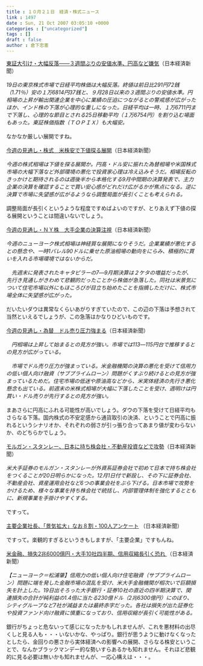 ```yaml
---
title : １０月２１日　経済・株式ニュース
link : 1497
date : Sun, 21 Oct 2007 03:05:10 +0000
categories : ["uncategorized"]
tags : []
draft : false
author : 倉下忠憲
---
```


<A HREF="http://www.nikkei.co.jp/news/market/20071019m1ds0iss1619.html" TARGET="_blank">東証大引け・大幅反落――３週間ぶりの安値水準、円高など嫌気</A>（日本経済新聞）<BR><BR><I>19日の東京株式市場で日経平均株価は大幅反落。終値は前日比291円72銭（1.71％）安の１万6814円37銭と、９月28日以来の３週間ぶりの安値水準。円相場の上昇が輸出関連企業を中心に業績の圧迫につながるとの警戒感が広がったほか、インド株の下落が心理的な重しになった。日経平均は一時、１万6711円まで下落し、心理的な節目とされる25日移動平均（１万6754円）を割り込む場面もあった。東証株価指数（ＴＯＰＩＸ）も大幅安。</I><BR><BR>なかなか厳しい展開ですね。<BR><BR><A HREF="http://www.nikkei.co.jp/news/market/20071021m1e3m2000d20.html" TARGET="_blank">今週の見通し・株式　米株安で下値探る展開</A>（日本経済新聞）<BR><BR><I>今週の株式相場は下値を探る展開か。円高・ドル安に振れた為替相場や米国株式市場の大幅下落など外部環境の悪化で投資家心理は冷え込みそうだ。相場反転のきっかけと期待されるのは週後半から本格化する9月中間期の決算発表で、主力企業の決算を確認することで買い安心感がどれだけ広がるかが焦点になる。逆に決算で市場に失望感が広がるようなら調整局面が長引くことも考えられる。</I><BR><BR>調整局面が長引くというような程度ですめばよいのですが、とりあえず下値の探る展開ということは間違いないでしょう。<BR><BR><A HREF="http://www.nikkei.co.jp/news/market/20071021c8e3m2000f20.html" TARGET="_blank">今週の見通し・ＮＹ株　大手企業の決算注視</A>（日本経済新聞）<BR><BR><I>今週のニューヨーク株式相場は神経質な展開になりそうだ。企業業績が悪化するとの懸念や、一時1バレル90ドルに乗せた原油相場の動向をにらみ、積極的に買いを入れる市場環境ではないからだ。<BR><BR>　先週末に発表されたキャタピラーの7―9月期決算は２ケタの増益だったが、先行き見通しがきわめて悲観的だったことから株価が急落した。同社は米景気について住宅市場以外にもほころびが目立ち始めたことを指摘しただけに、株式市場全体に失望感が広がった。</I><BR><BR>だいたいダウは異常なくらいあがりすぎていたので、この辺の下落は予想されて当然といえるでしょうが、この急落はかなりひどいものです。<BR><BR><A HREF="http://www.nikkei.co.jp/news/market/20071021m2e3m2000e20.html" TARGET="_blank">今週の見通し・為替　ドル売り圧力強まる</A>（日本経済新聞）<BR><BR><I>　円相場は上昇して始まるとの見方が強い。市場では113―115円台で推移するとの見方が広がっている。<BR><BR>　市場でドル売り圧力が強まっている。米金融機関の決算の悪化を受けて信用力の低い個人向け融資（サブプライムローン）問題がくすぶり続けるとの見方が強まっているためだ。住宅市場の低迷や原油高などから、米実体経済の先行き悪化懸念も出ている。前週末の米株式相場が大幅に下落したことを受け、週明けは円買い・ドル売りが先行するとの見方が強い。</I><BR><BR>まあさらに円高にふれる可能性が高いでしょう。ダウの下落を受けて日経平均もさらなる下落。国内株式の不安定感から通貨取引の決済、ということで円高に振れるというシナリオか、それぞれの弱さが引っ張り合ってあまり値が変わらないか、のどちらかでしょう。<BR><BR><A HREF="http://www.nikkei.co.jp/news/keizai/20071021AT2C2001920102007.html" TARGET="_blank">モルガン・スタンレー、日本に持ち株会社・不動産投資などで攻勢</A>（日本経済新聞）<BR><BR><I>米大手証券のモルガン・スタンレーが外資系証券会社で初めて日本で持ち株会社をつくることが20日明らかになった。12月1日付で新設し、その下に証券会社、不動産会社、資産運用会社など6つの事業会社をぶら下げる。日本市場で攻勢をかけるため、様々な事業を持ち株会社で統括し、内部管理体制を強化するとともに、新規事業を手掛けやすくする。</I><BR><BR>ですって。<BR><BR><A HREF="http://www.nikkei.co.jp/news/main/20071021AT1D2000K20102007.html" TARGET="_blank">主要企業社長、「景気拡大」なお８割・100人アンケート</A> （日本経済新聞）<BR><BR>ですって。楽観的すぎるというきもしますが、「主要企業」ですもんね。<BR><BR><A HREF="http://www.nikkei.co.jp/news/main/20071021AT2M2000420102007.html" TARGET="_blank">米金融、損失2兆6000億円・大手10社四半期、信用収縮長引く恐れ </A>（日本経済新聞）<BR><BR><I>【ニューヨーク＝松浦肇】信用力の低い個人向け住宅融資（サブプライムローン）問題に端を発した金融市場の混乱を受け、米大手金融機関が相次いで巨額損失を計上した。19日出そろった大手銀行・証券10社の直近の四半期決算で、関連損失の合計が純利益の1.4倍に当たる230億ドル（2兆6300億円）にのぼり、シティグループなど7社が減益または最終赤字だった。各社は損失が出た証券化や投資ファンド向け融資に慎重になっており、信用収縮が長引く可能性がある。 </I><BR><BR>銀行がちょっと危ないって感じになったかもしれませんが、これを悪材料の出尽くしと見る人も・・・いないかな、やっぱり。銀行が思うように動けなくなったとしたら、金回りの悪さから実体経済への影響への展開、さらなる株安ということで、なんかブラックマンデー的な勢いすらあるかも知れません。それほど悲観的に見る必要は無いかも知れませんが、一応心構えは・・・。<BR><BR><BR><br><br>
